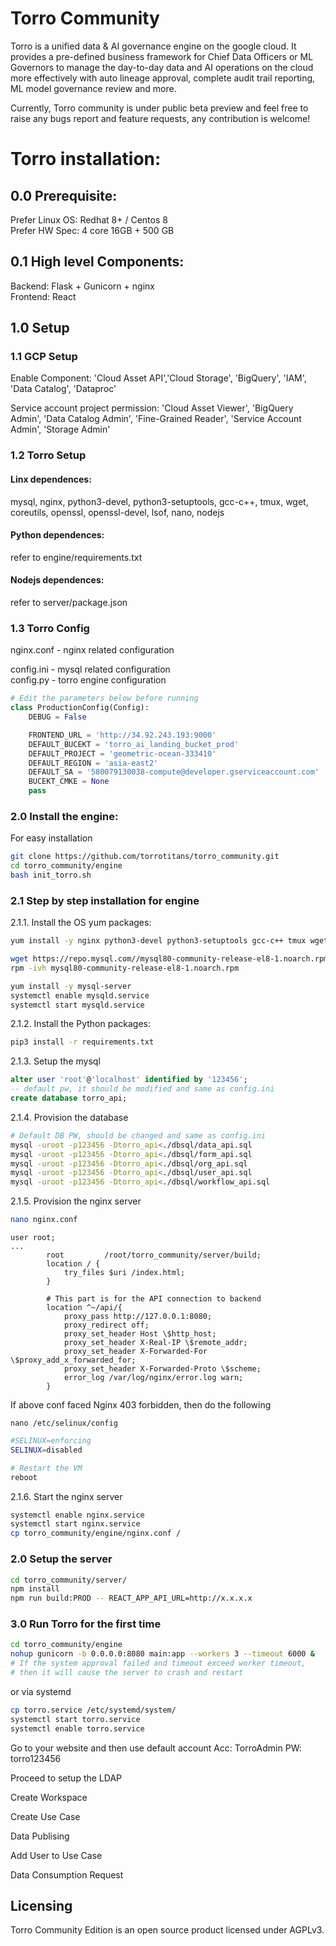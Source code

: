 # Torro Community
Torro is a unified data & AI governance engine on the google cloud. It provides a pre-defined business framework for Chief Data Officers or ML Governors to manage the day-to-day data and AI operations on the cloud more effectively with auto lineage approval, complete audit trail reporting, ML model governance review and more. 

Currently, Torro community is under public beta preview and feel free to raise any bugs report and feature requests, any contribution is welcome!

# Torro installation:
## 0.0 Prerequisite:
Prefer Linux OS: Redhat 8+ / Centos 8  
Prefer HW Spec: 4 core 16GB + 500 GB

## 0.1 High level Components:
Backend: Flask + Gunicorn + nginx  
Frontend: React

## 1.0 Setup
### 1.1 GCP Setup
Enable Component:
'Cloud Asset API','Cloud Storage', 'BigQuery', 'IAM', 'Data Catalog', 'Dataproc'

Service account project permission: 
'Cloud Asset Viewer', 'BigQuery Admin', 
'Data Catalog Admin', 'Fine-Grained Reader', 
'Service Account Admin', 'Storage Admin'

### 1.2 Torro Setup
#### Linx dependences:
mysql, nginx, python3-devel, python3-setuptools, gcc-c++, tmux, wget, coreutils, openssl, openssl-devel, lsof, nano, nodejs

#### Python dependences:
refer to engine/requirements.txt

#### Nodejs dependences:
refer to server/package.json

### 1.3 Torro Config
nginx.conf - nginx related configuration  

config.ini - mysql related configuration  
config.py - torro engine configuration
```python
# Edit the parameters below before running 
class ProductionConfig(Config):
    DEBUG = False

    FRONTEND_URL = 'http://34.92.243.193:9000'
    DEFAULT_BUCEKT = 'torro_ai_landing_bucket_prod'
    DEFAULT_PROJECT = 'geometric-ocean-333410'
    DEFAULT_REGION = 'asia-east2'
    DEFAULT_SA = '580079130038-compute@developer.gserviceaccount.com'
    BUCEKT_CMKE = None
    pass
```

### 2.0 Install the engine:

For easy installation
```bash
git clone https://github.com/torrotitans/torro_community.git
cd torro_community/engine
bash init_torro.sh 
```

### 2.1 Step by step installation for engine
2.1.1. Install the OS yum packages:
```bash
yum install -y nginx python3-devel python3-setuptools gcc-c++ tmux wget coreutils openssl openssl-devel lsof nano nodejs

wget https://repo.mysql.com//mysql80-community-release-el8-1.noarch.rpm
rpm -ivh mysql80-community-release-el8-1.noarch.rpm

yum install -y mysql-server
systemctl enable mysqld.service
systemctl start mysqld.service
```

2.1.2. Install the Python packages:
```bash
pip3 install -r requirements.txt
```

2.1.3. Setup the mysql
```sql
alter user 'root'@'localhost' identified by '123456';
-- default pw, it should be modified and same as config.ini
create database torro_api;
```

2.1.4. Provision the database
```bash
# Default DB PW, should be changed and same as config.ini
mysql -uroot -p123456 -Dtorro_api<./dbsql/data_api.sql
mysql -uroot -p123456 -Dtorro_api<./dbsql/form_api.sql
mysql -uroot -p123456 -Dtorro_api<./dbsql/org_api.sql
mysql -uroot -p123456 -Dtorro_api<./dbsql/user_api.sql
mysql -uroot -p123456 -Dtorro_api<./dbsql/workflow_api.sql
```

2.1.5. Provision the nginx server
```bash
nano nginx.conf
```

```squidconf 
user root;
...
        root         /root/torro_community/server/build;
        location / {
            try_files $uri /index.html;
        }
        
        # This part is for the API connection to backend
        location ^~/api/{
            proxy_pass http://127.0.0.1:8080;
            proxy_redirect off;
            proxy_set_header Host \$http_host;
            proxy_set_header X-Real-IP \$remote_addr;
            proxy_set_header X-Forwarded-For \$proxy_add_x_forwarded_for;
            proxy_set_header X-Forwarded-Proto \$scheme;
            error_log /var/log/nginx/error.log warn;
        }
```

If above conf faced Nginx 403 forbidden, then do the following 
```
nano /etc/selinux/config
```
```bash
#SELINUX=enforcing
SELINUX=disabled
```
```bash
# Restart the VM
reboot
```

2.1.6. Start the nginx server
```bash
systemctl enable nginx.service
systemctl start nginx.service
cp torro_community/engine/nginx.conf /
```

### 2.0 Setup the server
```bash
cd torro_community/server/
npm install
npm run build:PROD -- REACT_APP_API_URL=http://x.x.x.x
```

### 3.0 Run Torro for the first time
```bash
cd torro_community/engine
nohup gunicorn -b 0.0.0.0:8080 main:app --workers 3 --timeout 6000 &
# If the system approval failed and timeout exceed worker timeout, 
# then it will cause the server to crash and restart
```
or via systemd
```bash
cp torro.service /etc/systemd/system/
systemctl start torro.service
systemctl enable torro.service
```

Go to your website and then use default account 
Acc: TorroAdmin
PW: torro123456

Proceed to setup the LDAP

Create Workspace

Create Use Case

Data Publising

Add User to Use Case

Data Consumption Request

## Licensing
Torro Community Edition is an open source product licensed under AGPLv3.
